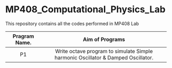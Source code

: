 # MP408_Computational_Physics_Lab
This repository contains all the codes performed in MP408 Lab

|Pragram Name.|Aim of Programs|
|:-----------:|:-------------:|
|P1           |Write octave program to simulate Simple harmonic Oscillator & Damped Oscillator.|

